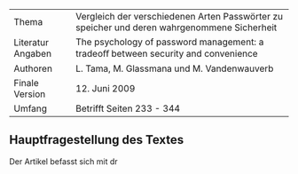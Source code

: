 

|  |  |
| --- | --------- |
| Thema | Vergleich der verschiedenen Arten Passwörter zu speicher und deren wahrgenommene Sicherheit |
| Literatur Angaben |  The psychology of password management: a tradeoﬀ between security and convenience |
| Authoren | L. Tama, M. Glassmana und M. Vandenwauverb |
| Finale Version | 12. Juni 2009 |
| Umfang | Betrifft Seiten 233 - 344 |

## Hauptfragestellung des Textes

Der Artikel befasst sich mit dr